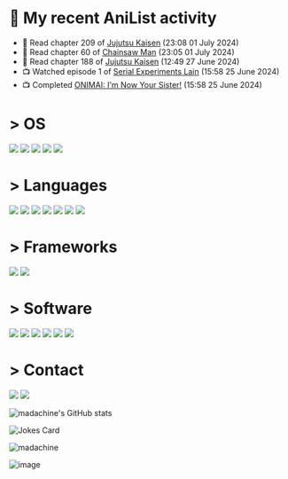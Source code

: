 # 🌸 My recent AniList activity

<!-- ANILIST_ACTIVITY:start -->

-   📖 Read chapter 209 of [Jujutsu Kaisen](https://anilist.co/manga/101517) (23:08 01 July 2024)
-   📖 Read chapter 60 of [Chainsaw Man](https://anilist.co/manga/105778) (23:05 01 July 2024)
-   📖 Read chapter 188 of [Jujutsu Kaisen](https://anilist.co/manga/101517) (12:49 27 June 2024)
-   📺 Watched episode 1 of [Serial Experiments Lain](https://anilist.co/anime/339) (15:58 25 June 2024)
-   📺 Completed [ONIMAI: I'm Now Your Sister!](https://anilist.co/anime/147864) (15:58 25 June 2024)

<!-- ANILIST_ACTIVITY:end -->

# > OS
![](https://img.shields.io/badge/Windows%2010-0078D6.svg?style=for-the-badge&logo=Windows-10&logoColor=white)
![](https://img.shields.io/badge/Linux-FCC624.svg?style=for-the-badge&logo=Linux&logoColor=black)
![](https://img.shields.io/badge/Ubuntu-E95420.svg?style=for-the-badge&logo=Ubuntu&logoColor=white)
![](https://img.shields.io/badge/Arch%20Linux-1793D1.svg?style=for-the-badge&logo=Arch-Linux&logoColor=white)
![](https://img.shields.io/badge/Fedora-51A2DA.svg?style=for-the-badge&logo=Fedora&logoColor=white)
# > Languages 
![](https://img.shields.io/badge/CSS3-1572B6.svg?style=for-the-badge&logo=CSS3&logoColor=white)
![](https://img.shields.io/badge/HTML5-E34F26.svg?style=for-the-badge&logo=HTML5&logoColor=white)
![](https://img.shields.io/badge/Node.js-339933.svg?style=for-the-badge&logo=nodedotjs&logoColor=white)
![](https://img.shields.io/badge/Python-3776AB.svg?style=for-the-badge&logo=Python&logoColor=white)
![](https://img.shields.io/badge/Delphi-E62431.svg?style=for-the-badge&logo=Delphi&logoColor=white)
![](https://img.shields.io/badge/JavaScript-F7DF1E.svg?style=for-the-badge&logo=JavaScript&logoColor=black)
![](https://img.shields.io/badge/Rust-000000.svg?style=for-the-badge&logo=Rust&logoColor=white)
# > Frameworks
![](https://img.shields.io/badge/Tailwind%20CSS-06B6D4.svg?style=for-the-badge&logo=Tailwind-CSS&logoColor=white)
![](https://img.shields.io/badge/Astro-BC52EE.svg?style=for-the-badge&logo=Astro&logoColor=white)
# > Software
![](https://img.shields.io/badge/Godot%20Engine-478CBF.svg?style=for-the-badge&logo=Godot-Engine&logoColor=white)
![](https://img.shields.io/badge/Git-F05032.svg?style=for-the-badge&logo=Git&logoColor=white)
![](https://img.shields.io/badge/GNU%20Bash-4EAA25.svg?style=for-the-badge&logo=GNU-Bash&logoColor=white)
![](https://img.shields.io/badge/Visual%20Studio%20Code-007ACC.svg?style=for-the-badge&logo=Visual-Studio-Code&logoColor=white)
![](https://img.shields.io/badge/Sublime%20Text-FF9800.svg?style=for-the-badge&logo=Sublime-Text&logoColor=white)
![](https://img.shields.io/badge/RAD%20Studio-E62431.svg?style=for-the-badge&logo=RAD-Studio&logoColor=white)
# > Contact
[![](https://img.shields.io/badge/Proton%20Mail-6D4AFF.svg?style=for-the-badge&logo=Proton-Mail&logoColor=white)](mailto:optikcyberia@proton.me)
[![](https://img.shields.io/badge/X-000000.svg?style=for-the-badge&logo=X&logoColor=white)](https://x.com/madachine)

![madachine's GitHub stats](https://github-readme-stats.vercel.app/api?username=madachine&show_icons=true&bg_color=24273a&text_color=cad3f5&icon_color=c6a0f6&title_color=8bd5ca)

![Jokes Card](https://readme-jokes.vercel.app/api?hideBorder)

![madachine](https://count.getloli.com/get/@madachine)

![image](https://github.com/madachine/madachine/assets/164869064/c77909eb-04f4-45ff-bb8f-083ce673109c)

